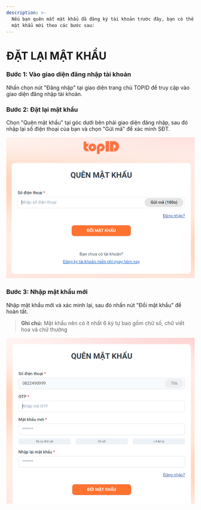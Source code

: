 ```yaml
---
description: >-
  Nếu bạn quên mất mật khẩu đã đăng ký tài khoản trước đây, bạn có thể đặt lại
  mật khẩu mới theo các bước sau:
---
```


# ĐẶT LẠI MẬT KHẨU

### Bước 1: Vào giao diện đăng nhập tài khoản

Nhấn chọn nút "Đăng nhập" tại giao diện trang chủ TOPID để truy cập vào giao diện đăng nhập tài khoản.

### Bước 2: Đặt lại mật khẩu

Chọn "Quên mật khẩu" tại góc dưới bên phải giao diện đăng nhập, sau đó nhập lại số điện thoại của bạn và chọn "Gửi mã" để xác minh SĐT.

![](<.gitbook/assets/image (5) (1).png>)

### Bước 3: Nhập mật khẩu mới&#x20;

Nhập mật khẩu mới và xác minh lại, sau đó nhấn nút "Đổi mật khẩu" để hoàn tất.

> **Ghi chú:** Mật khẩu nên có ít nhất 6 ký tự bao gồm chữ số, chữ viết hoa và chữ thường

![](<.gitbook/assets/image (10) (1).png>)

